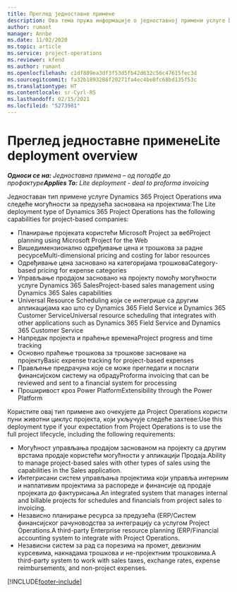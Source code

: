 ```yaml
---
title: Преглед једноставне примене
description: Ова тема пружа информације о једноставној примени услуге Dynamics 365 Project Operations.
author: rumant
manager: Annbe
ms.date: 11/02/2020
ms.topic: article
ms.service: project-operations
ms.reviewer: kfend
ms.author: rumant
ms.openlocfilehash: c1df809ea3df3f53d5fb42d632c56c47615fec3d
ms.sourcegitcommit: fa32b1893286f20271fa4ec4be8fc68bd135f53c
ms.translationtype: HT
ms.contentlocale: sr-Cyrl-RS
ms.lasthandoff: 02/15/2021
ms.locfileid: "5273981"
---
```

# <a name="lite-deployment-overview"></a><span data-ttu-id="ec489-103">Преглед једноставне примене</span><span class="sxs-lookup"><span data-stu-id="ec489-103">Lite deployment overview</span></span>

<span data-ttu-id="ec489-104">_**Односи се на:** Једноставна примена – од погодбе до профактуре_</span><span class="sxs-lookup"><span data-stu-id="ec489-104">_**Applies To:** Lite deployment - deal to proforma invoicing_</span></span>

<span data-ttu-id="ec489-105">Једноставан тип примене услуге Dynamics 365 Project Operations има следеће могућности за предузећа заснована на пројектима:</span><span class="sxs-lookup"><span data-stu-id="ec489-105">The Lite deployment type of Dynamics 365 Project Operations has the following capabilities for project-based companies:</span></span>

- <span data-ttu-id="ec489-106">Планирање пројеката користећи Microsoft Project за веб</span><span class="sxs-lookup"><span data-stu-id="ec489-106">Project planning using Microsoft Project for the Web</span></span>
- <span data-ttu-id="ec489-107">Вишедимензионално одређивање цена и трошкова за радне ресурсе</span><span class="sxs-lookup"><span data-stu-id="ec489-107">Multi-dimensional pricing and costing for labor resources</span></span>
- <span data-ttu-id="ec489-108">Одређивање цена засновано на категоријама трошкова</span><span class="sxs-lookup"><span data-stu-id="ec489-108">Category-based pricing for expense categories</span></span>
- <span data-ttu-id="ec489-109">Управљање продајом засновано на пројекту помоћу могућности услуге Dynamics 365 Sales</span><span class="sxs-lookup"><span data-stu-id="ec489-109">Project-based sales management using Dynamics 365 Sales capabilities</span></span>
- <span data-ttu-id="ec489-110">Universal Resource Scheduling који се интегрише са другим апликацијама као што су Dynamics 365 Field Service и Dynamics 365 Customer Service</span><span class="sxs-lookup"><span data-stu-id="ec489-110">Universal resource scheduling that integrates with other applications such as Dynamics 365 Field Service and Dynamics 365 Customer Service</span></span>
- <span data-ttu-id="ec489-111">Напредак пројекта и праћење времена</span><span class="sxs-lookup"><span data-stu-id="ec489-111">Project progress and time tracking</span></span>
- <span data-ttu-id="ec489-112">Основно праћење трошкова за трошкове засноване на пројекту</span><span class="sxs-lookup"><span data-stu-id="ec489-112">Basic expense tracking for project-based expenses</span></span>
- <span data-ttu-id="ec489-113">Прављење предрачуна које се може прегледати и послати финансијском систему на обраду</span><span class="sxs-lookup"><span data-stu-id="ec489-113">Proforma invoicing that can be reviewed and sent to a financial system for processing</span></span>
- <span data-ttu-id="ec489-114">Проширивост кроз Power Platform</span><span class="sxs-lookup"><span data-stu-id="ec489-114">Extensibility through the Power Platform</span></span>

<span data-ttu-id="ec489-115">Користите овај тип примене ако очекујете да Project Operations користи пуни животни циклус пројекта, који укључује следеће захтеве:</span><span class="sxs-lookup"><span data-stu-id="ec489-115">Use this deployment type if your expectation from Project Operations is to use the full project lifecycle, including the following requirements:</span></span>

- <span data-ttu-id="ec489-116">Могућност управљања продајом заснованом на пројекту са другим врстама продаје користећи могућности у апликацији Продаја.</span><span class="sxs-lookup"><span data-stu-id="ec489-116">Ability to manage project-based sales with other types of sales using the capabilities in the Sales application.</span></span>
- <span data-ttu-id="ec489-117">Интегрисани систем управљања пројектима који управља интерним и наплативим пројектима за распореде и финансије од продаје пројеката до фактурисања.</span><span class="sxs-lookup"><span data-stu-id="ec489-117">An integrated system that manages internal and billable projects for schedules and financials from project sales to invoicing.</span></span>
- <span data-ttu-id="ec489-118">Независно планирање ресурса за предузећа (ERP/Систем финансијског рачуноводства за интеграцију са услугом Project Operations.</span><span class="sxs-lookup"><span data-stu-id="ec489-118">A third-party Enterprise resource planning (ERP/Financial accounting system to integrate with Project Operations.</span></span>
- <span data-ttu-id="ec489-119">Независни систем за рад са порезима на промет, девизним курсевима, накнадама трошкова и не-пројектним трошковима.</span><span class="sxs-lookup"><span data-stu-id="ec489-119">A third-party system to work with sales taxes, exchange rates, expense reimbursements, and non-project expenses.</span></span>


[!INCLUDE[footer-include](../includes/footer-banner.md)]
